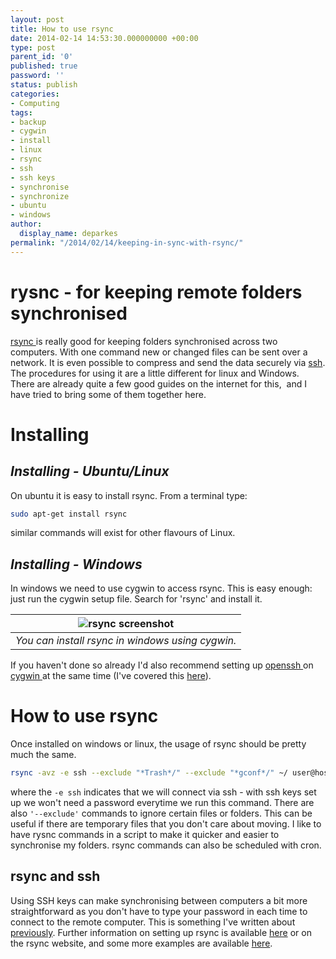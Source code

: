 ```yaml
---
layout: post
title: How to use rsync
date: 2014-02-14 14:53:30.000000000 +00:00
type: post
parent_id: '0'
published: true
password: ''
status: publish
categories:
- Computing
tags:
- backup
- cygwin
- install
- linux
- rsync
- ssh
- ssh keys
- synchronise
- synchronize
- ubuntu
- windows
author:
  display_name: deparkes
permalink: "/2014/02/14/keeping-in-sync-with-rsync/"
---
```

<h1>rysnc - for keeping remote folders synchronised</h1>
<a href="https://en.wikipedia.org/wiki/Rsync">rsync </a>is really good for keeping folders synchronised across two computers. With one command new or changed files can be sent over a network. It is even possible to compress and send the data securely via <a href="https://en.wikipedia.org/wiki/Secure_Shell">ssh</a>.
The procedures for using it are a little different for linux and Windows. There are already quite a few good guides on the internet for this,  and I have tried to bring some of them together here.
<h1><strong>Installing</strong></h1>
<h2><em>Installing - Ubuntu/Linux</em></h2>
On ubuntu it is easy to install rsync. From a terminal type:

```bash
sudo apt-get install rsync
```

similar commands will exist for other flavours of Linux.
<h2><em>Installing - Windows</em></h2>
In windows we need to use cygwin to access rsync. This is easy enough: just run the cygwin setup file. Search for 'rsync' and install it.


| ![rsync screenshot]({{site.baseurl}}/assets/2014/02/rsync-screen-shot.png) |
|:--:|
| *You can install rsync in windows using cygwin.* |


If you haven't done so already I'd also recommend setting up <a href="https://en.wikipedia.org/wiki/OpenSSH">openssh </a>on <a href="https://www.cygwin.com/">cygwin </a>at the same time (I've covered this <a title="Configuring Windows 7 ssh server with cygwin" href="{{site.baseurl}}/2014/02/13/configuring-windows-7-ssh-server-with-cygwin/">here</a>).
<h1><strong>How to use rsync
</strong></h1>
Once installed on windows or linux, the usage of rsync should be pretty much the same.

```bash
rsync -avz -e ssh --exclude "*Trash*/" --exclude "*gconf*/" ~/ user@host:~/cygdrive/c
```

where the `-e ssh` indicates that we will connect via ssh - with ssh keys set up we won't need a password everytime we run this command. There are also <code>'--exclude'</code> commands to ignore certain files or folders. This can be useful if there are temporary files that you don't care about moving.
I like to have rysnc commands in a script to make it quicker and easier to synchronise my folders. rsync commands can also be scheduled with cron.
<h2>rsync and ssh</h2>
Using SSH keys can make synchronising between computers a bit more straightforward as you don't have to type your password in each time to connect to the remote computer. This is something I've written about <a title="Configuring Windows 7 ssh server with cygwin" href="{{site.baseurl}}2014/02/13/configuring-windows-7-ssh-server-with-cygwin/">previously</a>.
Further information on setting up rsync is available <a href="https://kvz.io/blog/2007/08/16/synchronize-files-with-rsync/">here</a> or on the rsync website, and some more examples are available <a href="https://www.thegeekstuff.com/2010/09/rsync-command-examples/">here</a>.
